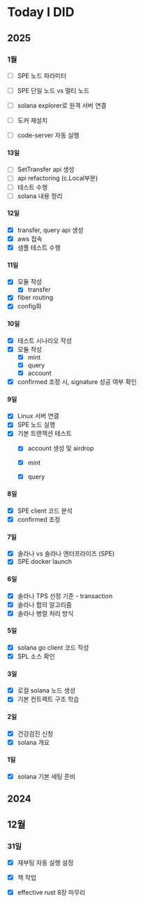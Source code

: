 # Today I DID



## 2025

### 1월

- [ ] SPE 노드 파라미터

- [ ] SPE 단일 노드 vs 멀티 노드

- [ ] solana explorer로 원격 서버 연결

- [ ] 도커 재설치

- [ ] code-server 자동 실행

  

#### 13일

- [ ] SetTransfer api 생성
- [ ] api refactoring (c.Local부분)
- [ ] 테스트 수행
- [ ] solana 내용 정리

#### 12일

- [x] transfer, query api 생성
- [x] aws 접속
- [x] 샘플 테스트 수행

#### 11일

- [x] 모듈 작성
  - [x] transfer

- [x] fiber routing
- [x] config화

#### 10일

- [x] 테스트 시나리오 작성
- [x] 모듈 작성
  - [x] mint
  - [x] query
  - [x] account
- [x] confirmed 조정 시, signature 성공 여부 확인

#### 9일

- [x] Linux 서버 연결
- [x] SPE 노드 실행
- [x] 기본 트랜잭션 테스트
  - [x] account 생성 및 airdrop
  - [x] mint
  - [x] query


#### 8일

- [x] SPE client 코드 분석
- [x] confirmed 조정

#### 7일

- [x] 솔라나 vs 솔라나 엔터프라이즈 (SPE)
- [x] SPE docker launch

#### 6일

- [x] 솔라나 TPS 선정 기준 - transaction
- [x] 솔라나 합의 알고리즘
- [x] 솔라나 병렬 처리 방식

#### 5일

- [x] solana go client 코드 작성
- [x] SPL 소스 확인

#### 3일

- [x] 로컬 solana 노드 생성
- [x] 기본 컨트랙트 구조 학습

#### 2일

- [x] 건강검진 신청
- [x] solana 개요

#### 1일

- [x] solana 기본 세팅 준비



## 2024

## 12월

### 31일

- [x] 재부팅 자동 실행 설정
- [x] 책 작업
- [x] effective rust 8장 마무리



